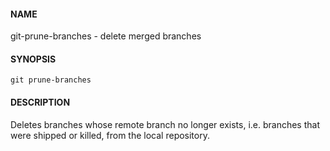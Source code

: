 #### NAME

git-prune-branches - delete merged branches


#### SYNOPSIS

```
git prune-branches
```


#### DESCRIPTION

Deletes branches whose remote branch no longer exists,
i.e. branches that were shipped or killed,
from the local repository.
